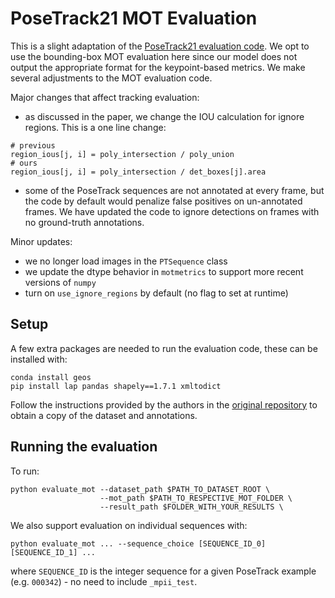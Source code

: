 # PoseTrack21 MOT Evaluation

This is a slight adaptation of the [PoseTrack21 evaluation code](https://github.com/anDoer/PoseTrack21). We opt to use the bounding-box MOT evaluation here since our model does not output the appropriate format for the keypoint-based metrics. We make several adjustments to the MOT evaluation code.

Major changes that affect tracking evaluation:
- as discussed in the paper, we change the IOU calculation for ignore regions. This is a one line change:
```
# previous
region_ious[j, i] = poly_intersection / poly_union
# ours
region_ious[j, i] = poly_intersection / det_boxes[j].area
```
- some of the PoseTrack sequences are not annotated at every frame, but the code by default would penalize false positives on un-annotated frames. We have updated the code to ignore detections on frames with no ground-truth annotations.

Minor updates:
- we no longer load images in the `PTSequence` class
- we update the dtype behavior in `motmetrics` to support more recent versions of `numpy`
- turn on `use_ignore_regions` by default (no flag to set at runtime)

## Setup

A few extra packages are needed to run the evaluation code, these can be installed with:

```
conda install geos
pip install lap pandas shapely==1.7.1 xmltodict
```

Follow the instructions provided by the authors in the [original repository](https://github.com/anDoer/PoseTrack21) to obtain a copy of the dataset and annotations.

## Running the evaluation

To run:
```
python evaluate_mot --dataset_path $PATH_TO_DATASET_ROOT \
                    --mot_path $PATH_TO_RESPECTIVE_MOT_FOLDER \
                    --result_path $FOLDER_WITH_YOUR_RESULTS \
```

We also support evaluation on individual sequences with:
```
python evaluate_mot ... --sequence_choice [SEQUENCE_ID_0] [SEQUENCE_ID_1] ...
```
where `SEQUENCE_ID` is the integer sequence for a given PoseTrack example (e.g. `000342`) - no need to include `_mpii_test`.
